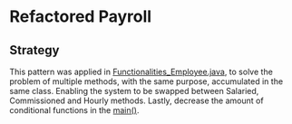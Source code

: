 # Refactored Payroll

 ## Strategy
 
  This pattern was applied in [Functionalities_Employee.java](https://github.com/Tayco110/Payroll/blob/main/Payroll/src/functionalities/Functionalities_Employee.java), to solve    the problem of multiple methods, with the same purpose, accumulated in the same class. Enabling the system to be swapped between Salaried, Commissioned and Hourly methods. Lastly, decrease the amount of conditional functions in the [main()](https://github.com/Tayco110/Payroll/blob/main/Payroll/src/Main.java).
 
 

